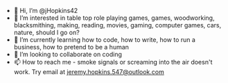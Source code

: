 - 👋 Hi, I’m @jHopkins42
- 👀 I’m interested in table top role playing games, games, woodworking, blacksmithing, making, reading, movies, gaming, computer games, cars, nature, should I go on?
- 🌱 I’m currently learning how to code, how to write, how to run a business, how to pretend to be a human
- 💞️ I’m looking to collaborate on coding
- 📫 How to reach me - smoke signals or screaming into the air doesn't work.  Try email at jeremy.hopkins.547@outlook.com

<!---
jHopkins42/jHopkins42 is a ✨ special ✨ repository because its `README.md` (this file) appears on your GitHub profile.
You can click the Preview link to take a look at your changes.
--->

